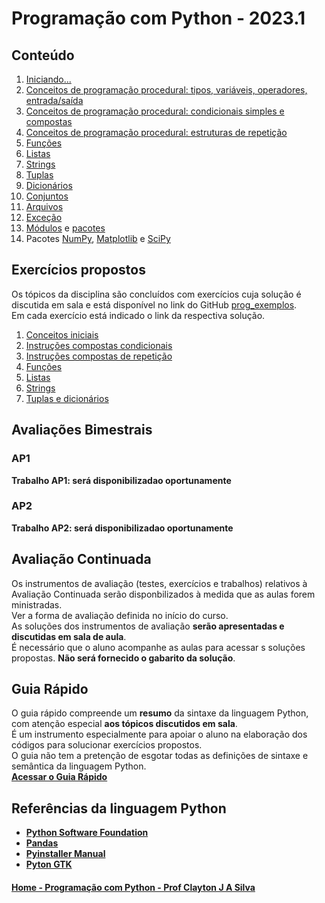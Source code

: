 # Programação com Python - 2023.1   

## Conteúdo  
1. [Iniciando...](prog_aulas/prog_inicio.md)  
2. [Conceitos de programação procedural: tipos, variáveis, operadores, entrada/saída](prog_aulas/prog_conceitos1.md)     
3. [Conceitos de programação procedural: condicionais simples e compostas](prog_aulas/prog_conceitos2.md)    
4. [Conceitos de programação procedural: estruturas de repetição](prog_aulas/prog_repeticaowhile.md)  
5. [Funções](prog_aulas/prog_funcoes.md)
6. [Listas](prog_aulas/prog_listas.md)
7. [Strings](prog_aulas/prog_str.md)
8. [Tuplas](prog_aulas/prog_tuplas.md)
9. [Dicionários](prog_aulas/prog_dicionarios.md)
10. [Conjuntos](prog_aulas/prog_conjuntos.md)
11. [Arquivos](prog_aulas/prog_arquivos.md)
12. [Exceção](prog_aulas/prog_excecao.md)
13. [Módulos](prog_aulas/prog_modulos.md) e [pacotes](prog_aulas/prog_pacotes.md)
14. Pacotes [NumPy](https://numpy.org/doc/stable/user/absolute_beginners.html), [Matplotlib](https://matplotlib.org/stable/plot_types/index.html) e [SciPy](https://docs.scipy.org/doc/scipy/getting_started.html#getting-started-ref)

## Exercícios propostos
Os tópicos da disciplina são concluídos com exercícios cuja solução é discutida em sala e está disponível no link do GitHub [prog_exemplos](https://github.com/claytonjasilva/prog_exemplos).  
Em cada exercício está indicado o link da respectiva solução.   
1. [Conceitos iniciais](prog_aulas/exercicios_conceitosIniciais.md)  
2. [Instruções compostas condicionais](prog_aulas/exercicios_condicionais.md)  
3. [Instruções compostas de repetição](prog_aulas/exercicios_repeticao.md)
4. [Funções](prog_aulas/exercicios_funcoes.md)  
5. [Listas](prog_aulas/exercicios_listas.md)
6. [Strings](prog_aulas/exercicios_strings.md)
7. [Tuplas e dicionários](prog_aulas/exercicios_tuplas_dicionarios.md)

## Avaliações Bimestrais
### AP1 
**Trabalho AP1: será disponibilizadao oportunamente**
### AP2
**Trabalho AP2: será disponibilizadao oportunamente**

## Avaliação Continuada
Os instrumentos de avaliação (testes, exercícios e trabalhos) relativos à Avaliação Continuada serão disponbilizados à medida que as aulas forem ministradas.  
Ver a forma de avaliação definida no início do curso.  
As soluções dos instrumentos de avaliação **serão apresentadas e discutidas em sala de aula**.  
É necessário que o aluno acompanhe as aulas para acessar s soluções propostas. **Não será fornecido o gabarito da solução**.

## Guia Rápido
O guia rápido compreende um **resumo** da sintaxe da linguagem Python, com atenção especial **aos tópicos discutidos em sala**.  
É um instrumento especialmente para apoiar o aluno na elaboração dos códigos para solucionar exercícios propostos.  
O guia não tem a pretenção de esgotar todas as definições de sintaxe e semântica da linguagem Python.  
[**Acessar o Guia Rápido**](prog_aulas/guia_rapido.md)

## Referências da linguagem Python
- [**Python Software Foundation**](https://www.python.org/doc/)
- [**Pandas**](https://pandas.pydata.org/)
- [**Pyinstaller Manual**](https://pyinstaller.org/en/stable/)
- [**Pyton GTK**](https://python-gtk-3-tutorial.readthedocs.io/pt_BR/latest/index.html)


#### [Home - Programação com Python - Prof Clayton J A Silva](https://github.com/claytonjasilva/claytonjasilva.github.io/blob/main/progPython.md)

